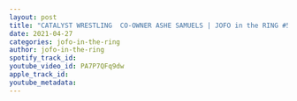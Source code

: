 ```yaml
---
layout: post
title: "CATALYST WRESTLING  CO-OWNER ASHE SAMUELS | JOFO in the RING #52"
date: 2021-04-27
categories: jofo-in-the-ring
author: jofo-in-the-ring
spotify_track_id: 
youtube_video_id: PA7P7QFq9dw
apple_track_id: 
youtube_metadata: 
---
```

